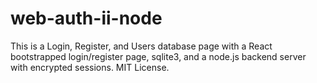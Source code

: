 # web-auth-ii-node
This is a Login, Register, and Users database page with a React bootstrapped login/register page, sqlite3, and a node.js backend server with encrypted sessions. MIT License.
